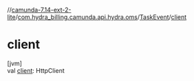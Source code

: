 //[camunda-7.14-ext-2-lite](../../../index.md)/[com.hydra_billing.camunda.api.hydra.oms](../index.md)/[TaskEvent](index.md)/[client](client.md)

# client

[jvm]\
val [client](client.md): HttpClient
